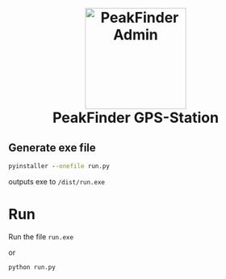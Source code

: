<h1 align="center">
  <br>
  <img src="C:\Users\mino\Desktop\GPS Station\Hiking-GPS-Station-main\assets" alt="PeakFinder Admin" width="200"></a>
  <br>
 PeakFinder GPS-Station 
  <br>
</h1>


## Generate exe file

```cmd
pyinstaller --onefile run.py
```
outputs exe to `/dist/run.exe`


# Run

Run the file `run.exe`

or

``` cmd
python run.py
```
